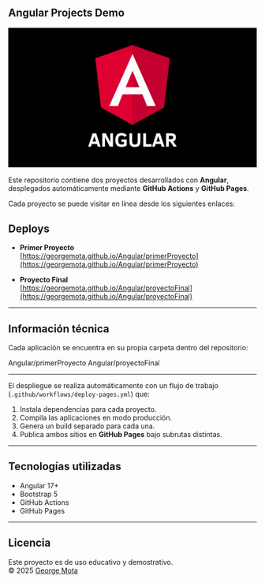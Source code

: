 ## Angular Projects Demo

![Angular Projects Cover](./assets/angularPortada2.jpg)

Este repositorio contiene dos proyectos desarrollados con **Angular**, desplegados automáticamente mediante **GitHub Actions** y **GitHub Pages**.

Cada proyecto se puede visitar en línea desde los siguientes enlaces:

## Deploys

- **Primer Proyecto**  
  [https://georgemota.github.io/Angular/primerProyecto](https://georgemota.github.io/Angular/primerProyecto)

- **Proyecto Final**  
 [https://georgemota.github.io/Angular/proyectoFinal](https://georgemota.github.io/Angular/proyectoFinal)

---

## Información técnica

Cada aplicación se encuentra en su propia carpeta dentro del repositorio:

Angular/primerProyecto
Angular/proyectoFinal

---

El despliegue se realiza automáticamente con un flujo de trabajo (`.github/workflows/deploy-pages.yml`) que:
1. Instala dependencias para cada proyecto.
2. Compila las aplicaciones en modo producción.
3. Genera un build separado para cada una.
4. Publica ambos sitios en **GitHub Pages** bajo subrutas distintas.

---

## Tecnologías utilizadas
- Angular 17+
- Bootstrap 5
- GitHub Actions
- GitHub Pages

---

## Licencia
Este proyecto es de uso educativo y demostrativo.  
© 2025 [George Mota](https://github.com/georgemota)
